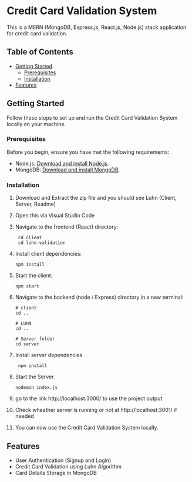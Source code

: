 # Credit Card Validation System

This is a MERN (MongoDB, Express.js, React.js, Node.js) stack application for credit card validation.

## Table of Contents

- [Getting Started](#getting-started)
  - [Prerequisites](#prerequisites)
  - [Installation](#installation)
- [Features](#features)

## Getting Started

Follow these steps to set up and run the Credit Card Validation System locally on your machine.

### Prerequisites

Before you begin, ensure you have met the following requirements:

- Node.js: [Download and install Node.js](https://nodejs.org/).
- MongoDB: [Download and install MongoDB](https://www.mongodb.com/try/download/community).

### Installation

1. Download and Extract the zip file and you should see Luhn (Client, Server, Readme)
2. Open this via Visual Studio Code
3. Navigate to the frontend (React) directory:
    ``` 
     cd client 
     cd luhn-validation 
    ```
4. Install client dependencies: 

    ``` npm install ```

5.  Start the client:

    ``` npm start ```

6. Navigate to the backend (node / Express) directory in a new terminal:
   ``` 
   # client
   cd .. 

   # LUHN
   cd ..

   # Server folder
   cd server
   ```
7. Install server dependencies

    ```  npm install ``` 

8. Start the Server

    ``` nodemon index.js ```

9. go to the link http://localhost:3000/ to use the project output
10. Check wheather server is running or not at http://localhost:3001/ if needed
11. You can now use the Credit Card Validation System locally.




## Features
- User Authentication (Signup and Login)
- Credit Card Validation using Luhn Algorithm 
- Card Details Storage in MongoDB


